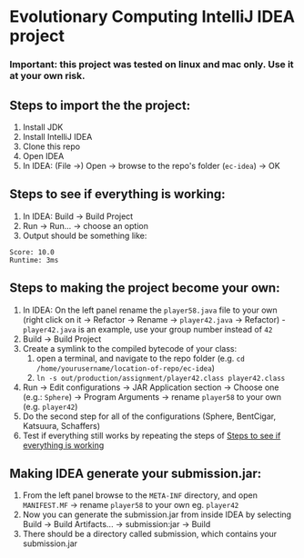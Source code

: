 # Evolutionary Computing IntelliJ IDEA project

### Important: this project was tested on linux and mac only. Use it at your own risk.

## Steps to import the the project:
1. Install JDK
2. Install IntelliJ IDEA
3. Clone this repo
4. Open IDEA
5. In IDEA: (File &rarr;) Open &rarr; browse to the repo's folder (`ec-idea`) &rarr; OK

## Steps to see if everything is working:
1. In IDEA: Build &rarr; Build Project
2. Run &rarr; Run... &rarr; choose an option
3. Output should be something like:
```
Score: 10.0
Runtime: 3ms
```

## Steps to making the project become your own:
1. In IDEA: On the left panel rename the `player58.java` file to your own (right click on it &rarr; Refactor &rarr; Rename &rarr; `player42.java` &rarr; Refactor) - `player42.java` is an example, use your group number instead of `42`
2. Build &rarr; Build Project
3. Create a symlink to the compiled bytecode of your class:
	1. open a terminal, and navigate to the repo folder (e.g. `cd /home/yourusername/location-of-repo/ec-idea`)
	2. `ln -s out/production/assignment/player42.class player42.class`
4. Run &rarr; Edit configurations &rarr; JAR Application section &rarr; Choose one (e.g.: `Sphere`) &rarr; Program Arguments &rarr; rename `player58` to your own (e.g. `player42`)
5. Do the second step for all of the configurations (Sphere, BentCigar, Katsuura, Schaffers)
6. Test if everything  still works by repeating the steps of [Steps to see if everything is working](#steps-to-see-if-everything-is-working)

## Making IDEA generate your submission.jar:
1. From the left panel browse to the `META-INF` directory, and open `MANIFEST.MF` &rarr; rename `player58` to your own eg. `player42`
2. Now you can generate the submission.jar from inside IDEA by selecting Build &rarr; Build Artifacts... &rarr; submission:jar &rarr; Build
3. There should be a directory called submission, which contains your submission.jar
